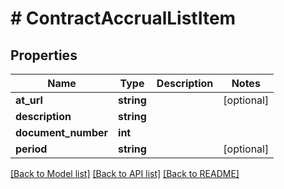 # # ContractAccrualListItem

## Properties

Name | Type | Description | Notes
------------ | ------------- | ------------- | -------------
**at_url** | **string** |  | [optional]
**description** | **string** |  |
**document_number** | **int** |  |
**period** | **string** |  | [optional]

[[Back to Model list]](../../README.md#models) [[Back to API list]](../../README.md#endpoints) [[Back to README]](../../README.md)
